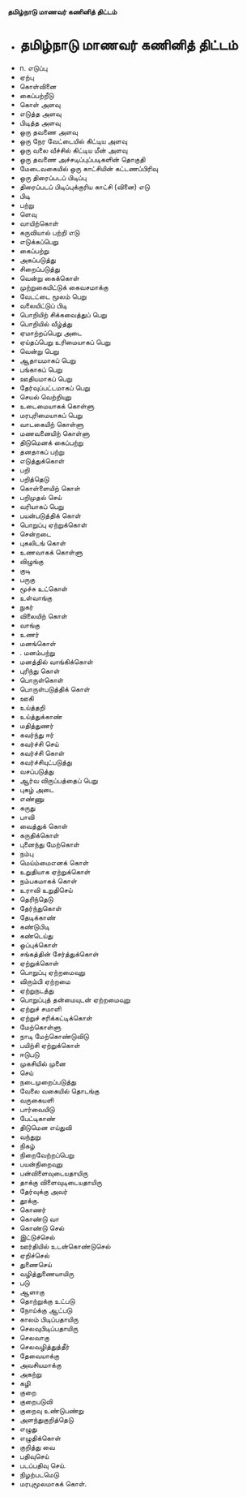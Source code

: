**தமிழ்நாடு மாணவர் கணினித் திட்டம்**
- # தமிழ்நாடு மாணவர் கணினித் திட்டம்
- n. எடுப்பு
- ஏற்பு
- கொள்வினை
- கைப்பற்றீடு
- கொள் அளவு
- எடுத்த அளவு
- பிடித்த அளவு
- ஒரு தவணை அளவு
- ஒரு நேர வேட்டையில் கிட்டிய அளவு
- ஒரு வலை வீச்சில் கிட்டிய மீன் அளவு
- ஒரு தவணை அச்சடிப்புப்படிகளின் தொகுதி
- மேடைவகையில் ஒரு காட்சியின் கட்டணப்பிரிவு
- ஒரு திரைப்படப் பிடிப்பு
- திரைப்படப் பிடிப்புக்குரிய காட்சி (வினை) எடு
- பிடி
- பற்று
- ளெவு
- வாயிற்கொள்
- கருவியால் பற்றி எடு
- எடுக்கப்பெறு
- கைப்பற்று
- அகப்படுத்து
- சிறைப்படுத்து
- வென்று கைக்கொள்
- முற்றுகையிட்டுக் கைவசமாக்கு
- வேடட்டை மூலம்  பெறு
- வலையிட்டுப் பிடி
- பொறியிற் சிக்கவைத்துப் பெறு
- பொறியில் வீழ்த்து
- ஏமாற்றப்பெறு அடை
- ஏய்தப்பெறு உரிமையாகப் பெறு
- வென்று பெறு
- ஆதாயமாகப் பெறு
- பங்காகப் பெறு
- ஊதியமாகப் பெறு
- தேர்வுப்பட்டமாகப் பெறு
- செயல் வெற்றியுறு
- உடைமையாகக் கொள்ளு
- மரபுரிமையாகப் பெறு
- வாடகையிற் கொள்ளு
- மணவனையிற் கொள்ளு
- திடுமெனக் கைப்பற்று
- தனதாகப் பற்று
- எடுத்துக்கொள்
- பறி
- பறித்தெடு
- கொள்ளையிற் கொள்
- பறிமுதல் செய்
- வரியாகப் பெறு
- பயன்படுத்திக் கொள்
- பொறுப்பு ஏற்றுக்கொள்
- சென்றடை
- புகலிடங் கொள்
- உணவாகக் கொள்ளு
- விழுங்கு
- குடி
- பருகு
- மூச்சு உட்கொள்
- உள்வாங்கு
- நுகர்
- விலையிற் கொள்
- வாங்கு
- உணர்
- மனங்கொள்
- . மனம்பற்று
- மனத்தில் வாங்கிக்கொள்
- புரிந்து கொள்
- பொருள்கொள்
- பொருள்படுத்திக் கொள்
- ஊகி
- உய்த்தறி
- உய்த்துக்காண்
- மதித்துணர்
- கவர்ந்து ஈர்
- கவர்ச்சி செய்
- கவர்ச்சி கொள்
- கவர்ச்சியுட்படுத்து
- வசப்படுத்து
- ஆர்வ விருப்பத்தைப் பெறு
- புகழ் அடை
- எண்ணு
- கருது
-  பாவி
- வைத்துக் கொள்
- கருதிக்கொள்
- புனைந்து மேற்கொள்
- நம்பு
- மெய்ம்மைஎனக் கொள்
- உறுதியாக ஏற்றுக்கொள்
- நம்பகமாகக் கொள்
- உராவி உறுதிசெய்
- தெரிந்தெடு
- தேர்ந்துகொள்
- தேடிக்காண்
- கண்டுபிடி
- கண்டெய்து
- ஒப்புக்கொள்
- சங்கத்தின் சேர்த்துக்கொள்
- ஏற்றுக்கொள்
- பொறுப்பு ஏற்றமைவுறு
- விரும்பி ஏற்றமை
- ஏற்றுநடத்து
-  பொறுப்புத் தன்மையுடன் ஏற்றமைவுறு
- ஏற்றுச் சமாளி
- ஏற்றுச் சரிக்கட்டிக்கொள்
- மேற்கொள்ளு
- நாடி மேற்கொண்டுவிடு
- பயிற்சி ஏற்றுக்கொள்
- ஈடுபடு
- முகசியில் முனை
- செய்
-  நடைமுறைப்படுத்து
- வேலை வகையில் தொடங்கு
- வருகையளி
- பார்வையிடு
- பேட்டிகாண்
- திடுமென எய்துவி
- வந்துறு
- நிகழ்
- நிறைவேற்றப்பெறு
- பயன்நிறைவுறு
- பன்விளைவுடையதாயிரு
- தாக்கு விளைவுடிடையதாயிரு
- தேர்வுக்கு அவர்
- தூக்கு.
- கொணர்
- கொண்டு வா
- கொண்டு செல்
- இட்டுச்செல்
- ஊர்தியில் உடன்கொண்டுசெல்
- ஏறிச்செல்
- துணைசெய்
- வழித்துணையாயிரு
- படு
- ஆளாகு
- தொற்றுக்கு உட்படு
- நோய்க்கு ஆட்படு
- காலம் பிடிப்பதாயிரு
- செலவுபிடிப்பதாயிரு
- செலவாகு
- செலவழித்துத்தீர்
- தேவையாக்கு
- அவசியமாக்கு
- அகற்று
- கழி
- குறை
- குறைபடுவி
- குறைவு உண்டுபண்று
- அளந்துகுறித்தெடு
- எழுது
- எழுதிக்கொள்
- குறித்து வை
- பதிவுசெய்
- படப்பதிவு செய்.
- நிழற்படமெடு
- மரபுமூலமாகக் கொள்.

